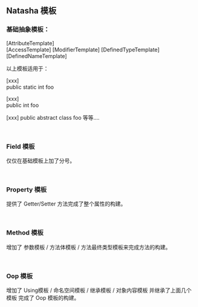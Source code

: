 ## Natasha 模板

### 基础抽象模板：

[AttributeTemplate]  
[AccessTemplate] [ModifierTemplate] [DefinedTypeTemplate] [DefinedNameTemplate]


以上模板适用于：  

[xxx]  
public static int foo  

[xxx]  
public int foo  

[xxx]
public abstract class foo
等等....

<br/>

### Field 模板

仅仅在基础模板上加了分号。

<br/>

### Property 模板

提供了 Getter/Setter 方法完成了整个属性的构建。  

<br/>

### Method 模板

增加了 参数模板 / 方法体模板 / 方法最终类型模板来完成方法的构建。


<br/>

### Oop 模板

增加了 Using模板 / 命名空间模板 / 继承模板 / 对象内容模板 并继承了上面几个模板 完成了 Oop 模板的构建。

<br/>

